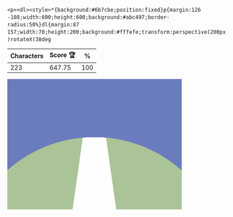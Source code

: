 `<p><dl><style>*{background:#6b7cbe;position:fixed}p{margin:126 -108;width:600;height:600;background:#abc497;border-radius:50%}dl{margin:87 157;width:70;height:200;background:#fffefe;transform:perspective(200px)rotateX(38deg`

| Characters | Score 🏆 | %   |
| ---------- | -------- | --- |
| 223        | 647.75   | 100 |

![](/2024/oct2024/02/20241002.png)
